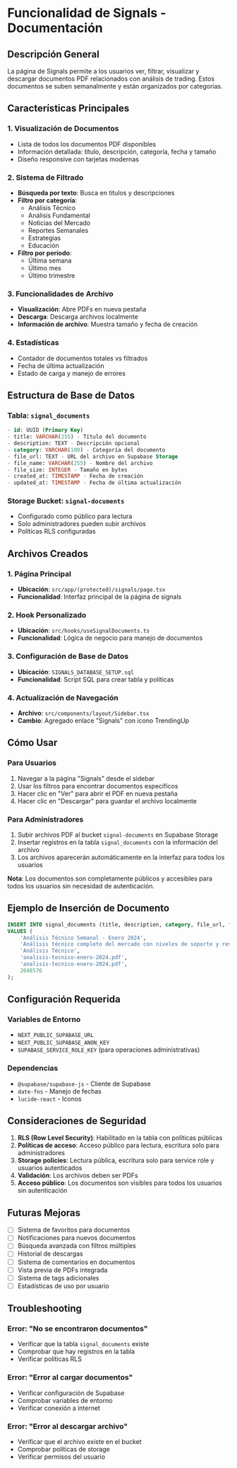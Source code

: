 # Funcionalidad de Signals - Documentación

## Descripción General

La página de Signals permite a los usuarios ver, filtrar, visualizar y descargar documentos PDF relacionados con análisis de trading. Estos documentos se suben semanalmente y están organizados por categorías.

## Características Principales

### 1. Visualización de Documentos
- Lista de todos los documentos PDF disponibles
- Información detallada: título, descripción, categoría, fecha y tamaño
- Diseño responsive con tarjetas modernas

### 2. Sistema de Filtrado
- **Búsqueda por texto**: Busca en títulos y descripciones
- **Filtro por categoría**: 
  - Análisis Técnico
  - Análisis Fundamental
  - Noticias del Mercado
  - Reportes Semanales
  - Estrategias
  - Educación
- **Filtro por período**:
  - Última semana
  - Último mes
  - Último trimestre

### 3. Funcionalidades de Archivo
- **Visualización**: Abre PDFs en nueva pestaña
- **Descarga**: Descarga archivos localmente
- **Información de archivo**: Muestra tamaño y fecha de creación

### 4. Estadísticas
- Contador de documentos totales vs filtrados
- Fecha de última actualización
- Estado de carga y manejo de errores

## Estructura de Base de Datos

### Tabla: `signal_documents`
```sql
- id: UUID (Primary Key)
- title: VARCHAR(255) - Título del documento
- description: TEXT - Descripción opcional
- category: VARCHAR(100) - Categoría del documento
- file_url: TEXT - URL del archivo en Supabase Storage
- file_name: VARCHAR(255) - Nombre del archivo
- file_size: INTEGER - Tamaño en bytes
- created_at: TIMESTAMP - Fecha de creación
- updated_at: TIMESTAMP - Fecha de última actualización
```

### Storage Bucket: `signal-documents`
- Configurado como público para lectura
- Solo administradores pueden subir archivos
- Políticas RLS configuradas

## Archivos Creados

### 1. Página Principal
- **Ubicación**: `src/app/(protected)/signals/page.tsx`
- **Funcionalidad**: Interfaz principal de la página de signals

### 2. Hook Personalizado
- **Ubicación**: `src/hooks/useSignalDocuments.ts`
- **Funcionalidad**: Lógica de negocio para manejo de documentos

### 3. Configuración de Base de Datos
- **Ubicación**: `SIGNALS_DATABASE_SETUP.sql`
- **Funcionalidad**: Script SQL para crear tabla y políticas

### 4. Actualización de Navegación
- **Archivo**: `src/components/layout/Sidebar.tsx`
- **Cambio**: Agregado enlace "Signals" con icono TrendingUp

## Cómo Usar

### Para Usuarios
1. Navegar a la página "Signals" desde el sidebar
2. Usar los filtros para encontrar documentos específicos
3. Hacer clic en "Ver" para abrir el PDF en nueva pestaña
4. Hacer clic en "Descargar" para guardar el archivo localmente

### Para Administradores
1. Subir archivos PDF al bucket `signal-documents` en Supabase Storage
2. Insertar registros en la tabla `signal_documents` con la información del archivo
3. Los archivos aparecerán automáticamente en la interfaz para todos los usuarios

**Nota**: Los documentos son completamente públicos y accesibles para todos los usuarios sin necesidad de autenticación.

## Ejemplo de Inserción de Documento

```sql
INSERT INTO signal_documents (title, description, category, file_url, file_name, file_size) 
VALUES (
    'Análisis Técnico Semanal - Enero 2024',
    'Análisis técnico completo del mercado con niveles de soporte y resistencia.',
    'Análisis Técnico',
    'analisis-tecnico-enero-2024.pdf',
    'analisis-tecnico-enero-2024.pdf',
    2048576
);
```

## Configuración Requerida

### Variables de Entorno
- `NEXT_PUBLIC_SUPABASE_URL`
- `NEXT_PUBLIC_SUPABASE_ANON_KEY`
- `SUPABASE_SERVICE_ROLE_KEY` (para operaciones administrativas)

### Dependencias
- `@supabase/supabase-js` - Cliente de Supabase
- `date-fns` - Manejo de fechas
- `lucide-react` - Iconos

## Consideraciones de Seguridad

1. **RLS (Row Level Security)**: Habilitado en la tabla con políticas públicas
2. **Políticas de acceso**: Acceso público para lectura, escritura solo para administradores
3. **Storage policies**: Lectura pública, escritura solo para service role y usuarios autenticados
4. **Validación**: Los archivos deben ser PDFs
5. **Acceso público**: Los documentos son visibles para todos los usuarios sin autenticación

## Futuras Mejoras

- [ ] Sistema de favoritos para documentos
- [ ] Notificaciones para nuevos documentos
- [ ] Búsqueda avanzada con filtros múltiples
- [ ] Historial de descargas
- [ ] Sistema de comentarios en documentos
- [ ] Vista previa de PDFs integrada
- [ ] Sistema de tags adicionales
- [ ] Estadísticas de uso por usuario

## Troubleshooting

### Error: "No se encontraron documentos"
- Verificar que la tabla `signal_documents` existe
- Comprobar que hay registros en la tabla
- Verificar políticas RLS

### Error: "Error al cargar documentos"
- Verificar configuración de Supabase
- Comprobar variables de entorno
- Verificar conexión a internet

### Error: "Error al descargar archivo"
- Verificar que el archivo existe en el bucket
- Comprobar políticas de storage
- Verificar permisos del usuario
